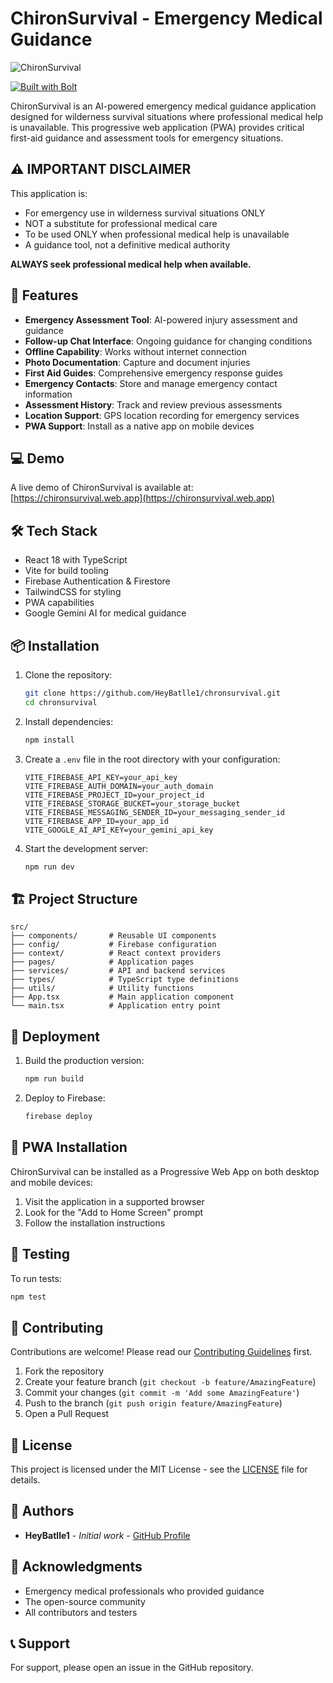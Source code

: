 # ChironSurvival - Emergency Medical Guidance

![ChironSurvival](https://images.pexels.com/photos/6502313/pexels-photo-6502313.jpeg)

[![Built with Bolt](https://img.shields.io/badge/Built%20with-Bolt-blue)](https://bolt.new)

ChironSurvival is an AI-powered emergency medical guidance application designed for wilderness survival situations where professional medical help is unavailable. This progressive web application (PWA) provides critical first-aid guidance and assessment tools for emergency situations.

## ⚠️ IMPORTANT DISCLAIMER

This application is:
- For emergency use in wilderness survival situations ONLY
- NOT a substitute for professional medical care
- To be used ONLY when professional medical help is unavailable
- A guidance tool, not a definitive medical authority

**ALWAYS seek professional medical help when available.**

## 🚀 Features

- **Emergency Assessment Tool**: AI-powered injury assessment and guidance
- **Follow-up Chat Interface**: Ongoing guidance for changing conditions
- **Offline Capability**: Works without internet connection
- **Photo Documentation**: Capture and document injuries
- **First Aid Guides**: Comprehensive emergency response guides
- **Emergency Contacts**: Store and manage emergency contact information
- **Assessment History**: Track and review previous assessments
- **Location Support**: GPS location recording for emergency services
- **PWA Support**: Install as a native app on mobile devices

## 💻 Demo

A live demo of ChironSurvival is available at: [https://chironsurvival.web.app](https://chironsurvival.web.app)

## 🛠️ Tech Stack

- React 18 with TypeScript
- Vite for build tooling
- Firebase Authentication & Firestore
- TailwindCSS for styling
- PWA capabilities
- Google Gemini AI for medical guidance

## 📦 Installation

1. Clone the repository:
   ```bash
   git clone https://github.com/HeyBatlle1/chronsurvival.git
   cd chronsurvival
   ```

2. Install dependencies:
   ```bash
   npm install
   ```

3. Create a `.env` file in the root directory with your configuration:
   ```env
   VITE_FIREBASE_API_KEY=your_api_key
   VITE_FIREBASE_AUTH_DOMAIN=your_auth_domain
   VITE_FIREBASE_PROJECT_ID=your_project_id
   VITE_FIREBASE_STORAGE_BUCKET=your_storage_bucket
   VITE_FIREBASE_MESSAGING_SENDER_ID=your_messaging_sender_id
   VITE_FIREBASE_APP_ID=your_app_id
   VITE_GOOGLE_AI_API_KEY=your_gemini_api_key
   ```

4. Start the development server:
   ```bash
   npm run dev
   ```

## 🏗️ Project Structure

```
src/
├── components/       # Reusable UI components
├── config/           # Firebase configuration
├── context/          # React context providers
├── pages/            # Application pages
├── services/         # API and backend services
├── types/            # TypeScript type definitions
├── utils/            # Utility functions
├── App.tsx           # Main application component
└── main.tsx          # Application entry point
```

## 🚀 Deployment

1. Build the production version:
   ```bash
   npm run build
   ```

2. Deploy to Firebase:
   ```bash
   firebase deploy
   ```

## 📱 PWA Installation

ChironSurvival can be installed as a Progressive Web App on both desktop and mobile devices:

1. Visit the application in a supported browser
2. Look for the "Add to Home Screen" prompt
3. Follow the installation instructions

## 🧪 Testing

To run tests:
```bash
npm test
```

## 🤝 Contributing

Contributions are welcome! Please read our [Contributing Guidelines](CONTRIBUTING.md) first.

1. Fork the repository
2. Create your feature branch (`git checkout -b feature/AmazingFeature`)
3. Commit your changes (`git commit -m 'Add some AmazingFeature'`)
4. Push to the branch (`git push origin feature/AmazingFeature`)
5. Open a Pull Request

## 📄 License

This project is licensed under the MIT License - see the [LICENSE](LICENSE) file for details.

## 👥 Authors

- **HeyBatlle1** - *Initial work* - [GitHub Profile](https://github.com/HeyBatlle1)

## 🙏 Acknowledgments

- Emergency medical professionals who provided guidance
- The open-source community
- All contributors and testers

## 📞 Support

For support, please open an issue in the GitHub repository.